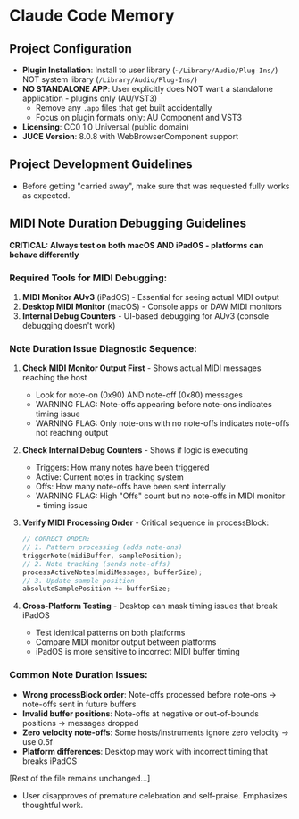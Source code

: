 
# Claude Code Memory

## Project Configuration
- **Plugin Installation**: Install to user library (`~/Library/Audio/Plug-Ins/`) NOT system library (`/Library/Audio/Plug-Ins/`)
- **NO STANDALONE APP**: User explicitly does NOT want a standalone application - plugins only (AU/VST3)
  - Remove any `.app` files that get built accidentally
  - Focus on plugin formats only: AU Component and VST3
- **Licensing**: CC0 1.0 Universal (public domain)
- **JUCE Version**: 8.0.8 with WebBrowserComponent support

## Project Development Guidelines
- Before getting "carried away", make sure that was requested fully works as expected.

## MIDI Note Duration Debugging Guidelines
**CRITICAL: Always test on both macOS AND iPadOS - platforms can behave differently**

### Required Tools for MIDI Debugging:
1. **MIDI Monitor AUv3** (iPadOS) - Essential for seeing actual MIDI output
2. **Desktop MIDI Monitor** (macOS) - Console apps or DAW MIDI monitors
3. **Internal Debug Counters** - UI-based debugging for AUv3 (console debugging doesn't work)

### Note Duration Issue Diagnostic Sequence:
1. **Check MIDI Monitor Output First** - Shows actual MIDI messages reaching the host
   - Look for note-on (0x90) AND note-off (0x80) messages
   - WARNING FLAG: Note-offs appearing before note-ons indicates timing issue
   - WARNING FLAG: Only note-ons with no note-offs indicates note-offs not reaching output

2. **Check Internal Debug Counters** - Shows if logic is executing
   - Triggers: How many notes have been triggered
   - Active: Current notes in tracking system
   - Offs: How many note-offs have been sent internally
   - WARNING FLAG: High "Offs" count but no note-offs in MIDI monitor = timing issue

3. **Verify MIDI Processing Order** - Critical sequence in processBlock:
   ```cpp
   // CORRECT ORDER:
   // 1. Pattern processing (adds note-ons)
   triggerNote(midiBuffer, samplePosition);
   // 2. Note tracking (sends note-offs)  
   processActiveNotes(midiMessages, bufferSize);
   // 3. Update sample position
   absoluteSamplePosition += bufferSize;
   ```

4. **Cross-Platform Testing** - Desktop can mask timing issues that break iPadOS
   - Test identical patterns on both platforms
   - Compare MIDI monitor output between platforms
   - iPadOS is more sensitive to incorrect MIDI buffer timing

### Common Note Duration Issues:
- **Wrong processBlock order**: Note-offs processed before note-ons → note-offs sent in future buffers
- **Invalid buffer positions**: Note-offs at negative or out-of-bounds positions → messages dropped
- **Zero velocity note-offs**: Some hosts/instruments ignore zero velocity → use 0.5f
- **Platform differences**: Desktop may work with incorrect timing that breaks iPadOS

[Rest of the file remains unchanged...]
- User disapproves of premature celebration and self-praise. Emphasizes thoughtful work.
